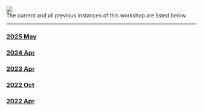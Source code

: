 <div class='wrapper-logo'><img class='logo' src='assets/logos/nbis.svg'></div>The current and all previous instances of this workshop are listed below.
<hr>
<div class='workshop-list'>
<h3><a href='https://NBISweden.github.io/workshop-data-visualization-r/2505/'>2025 May</a></h3><h3><a href='https://NBISweden.github.io/workshop-data-visualization-r/2404/'>2024 Apr</a></h3><h3><a href='https://NBISweden.github.io/workshop-data-visualization-r/2304/'>2023 Apr</a></h3><h3><a href='https://NBISweden.github.io/workshop-data-visualization-r/2210/'>2022 Oct</a></h3><h3><a href='https://NBISweden.github.io/workshop-data-visualization-r/2204/'>2022 Apr</a></h3></div>
